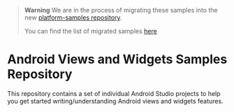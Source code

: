 > **Warning**
> We are in the process of migrating these samples into the new [platform-samples repository](https://github.com/android/platform-samples).
> 
> You can find the list of migrated samples [here](https://github.com/android/platform-samples/tree/main/samples/user-interface)


Android Views and Widgets Samples Repository
============================================

This repository contains a set of individual Android Studio projects to help you get
started writing/understanding Android views and widgets features.
